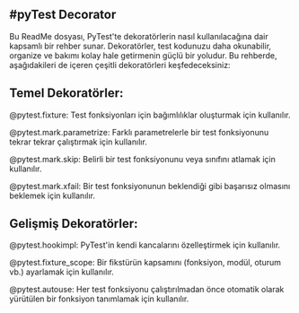 #pyTest Decorator
----
Bu ReadMe dosyası, PyTest'te dekoratörlerin nasıl kullanılacağına 
dair kapsamlı bir rehber sunar. Dekoratörler, test kodunuzu daha okunabilir, 
organize ve bakımı kolay hale getirmenin güçlü bir yoludur. Bu rehberde, aşağıdakileri de içeren çeşitli dekoratörleri keşfedeceksiniz:

Temel Dekoratörler:
-----
@pytest.fixture: Test fonksiyonları için bağımlılıklar oluşturmak için kullanılır.

@pytest.mark.parametrize: Farklı parametrelerle bir test fonksiyonunu tekrar tekrar çalıştırmak için kullanılır.

@pytest.mark.skip: Belirli bir test fonksiyonunu veya sınıfını atlamak için kullanılır.

@pytest.mark.xfail: Bir test fonksiyonunun beklendiği gibi başarısız olmasını beklemek için kullanılır.

Gelişmiş Dekoratörler:
----
@pytest.hookimpl: PyTest'in kendi kancalarını özelleştirmek için kullanılır.

@pytest.fixture_scope: Bir fikstürün kapsamını (fonksiyon, modül, oturum vb.) ayarlamak için kullanılır.

@pytest.autouse: Her test fonksiyonu çalıştırılmadan önce otomatik olarak yürütülen bir fonksiyon tanımlamak için kullanılır.
